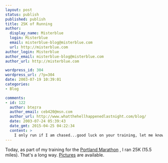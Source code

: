 ```yaml
---
layout: post
status: publish
published: publish
title: 25K of Running
author:
  display_name: Misterblue
  login: Misterblue
  email: misterblue-blog@misterblue.com
  url: http://misterblue.com
author_login: Misterblue
author_email: misterblue-blog@misterblue.com
author_url: http://misterblue.com

wordpress_id: 304
wordpress_url: /?p=304
date: 2003-07-19 10:39:01
categories:
- Blog

comments:
- id: 122
  author: btezra
  author_email: ceb420@msn.com
  author_url: http://www.whatthehellhappenedlastnight.com/blog/
  date: 2003-07-24 05:39:43
  date_gmt: 2015-04-25 04:22:34
  content: >
    I only run if I am chased...good luck on your training, let me know if you need someone to chase ya
---
```

<p>
Today, as part of my training for the
<a href="http://www.portlandmarathon.org/">Portland Marathon</a>
, I ran 25K (15.5 miles).
That's a long way.
<a href="http://pics.misterblue.com/20030719-Training/">Pictures</a>
are available.
</p>
